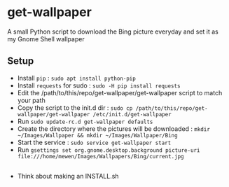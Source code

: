 get-wallpaper
=======

A small Python script to download the Bing picture everyday and set it as my Gnome Shell wallpaper

## Setup

* Install `pip` : `sudo apt install python-pip`
* Install `requests` for sudo : `sudo -H pip install requests`
* Edit the /path/to/this/repo/get-wallpaper/get-wallpaper script to match your path
* Copy the script to the init.d dir : `sudo cp /path/to/this/repo/get-wallpaper/get-wallpaper /etc/init.d/get-wallpaper`
* Run `sudo update-rc.d get-wallpaper defaults`
* Create the directory where the pictures will be downloaded : `mkdir ~/Images/Wallpaper && mkdir ~/Images/Wallpaper/Bing`
* Start the service : `sudo service get-wallpaper start`
* Run `gsettings set org.gnome.desktop.background picture-uri file:///home/mewen/Images/Wallpapers/Bing/current.jpg`

##

* Think about making an INSTALL.sh
